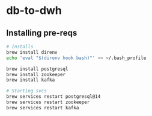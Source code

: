 # db-to-dwh

## Installing pre-reqs
```bash
# Installs
brew install direnv
echo 'eval "$(direnv hook bash)"' >> ~/.bash_profile

brew install postgresql
brew install zookeeper
brew install kafka

# Starting svcs
brew services restart postgresql@14
brew services restart zookeeper
brew services restart kafka
```